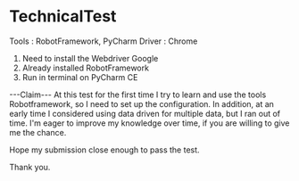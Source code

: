 # TechnicalTest

Tools : RobotFramework, PyCharm
Driver : Chrome

1. Need to install the Webdriver Google
2. Already installed RobotFramework
3. Run in terminal on PyCharm CE


---Claim---
At this test for the first time I try to learn and use the tools Robotframework, so I need to set up the configuration. In addition, at an early time I considered using data driven for multiple data, but I ran out of time. I'm eager to improve my knowledge over time, if you are willing to give me the chance.

Hope my submission close enough to pass the test.


Thank you.
